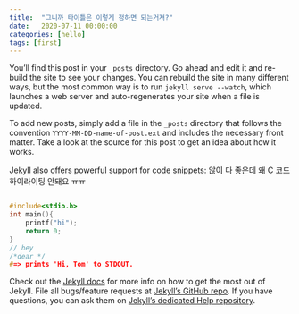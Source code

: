 ```yaml
---
title:  "그니까 타이틀은 이렇게 정하면 되는거져?"
date:   2020-07-11 00:00:00
categories: [hello]
tags: [first]
---
```

You’ll find this post in your `_posts` directory. Go ahead and edit it and re-build the site to see your changes. You can rebuild the site in many different ways, but the most common way is to run `jekyll serve --watch`, which launches a web server and auto-regenerates your site when a file is updated.

To add new posts, simply add a file in the `_posts` directory that follows the convention `YYYY-MM-DD-name-of-post.ext` and includes the necessary front matter. Take a look at the source for this post to get an idea about how it works.

Jekyll also offers powerful support for code snippets:
않이 다 좋은데 왜 C 코드 하이라이팅 안돼요 ㅠㅠ 

``` C

#include<stdio.h>
int main(){
	printf("hi");
	return 0;
}
// hey
/*dear */
#=> prints 'Hi, Tom' to STDOUT.
```


Check out the [Jekyll docs][jekyll] for more info on how to get the most out of Jekyll. File all bugs/feature requests at [Jekyll’s GitHub repo][jekyll-gh]. If you have questions, you can ask them on [Jekyll’s dedicated Help repository][jekyll-help].

[jekyll]:      http://jekyllrb.com
[jekyll-gh]:   https://github.com/jekyll/jekyll
[jekyll-help]: https://github.com/jekyll/jekyll-help

